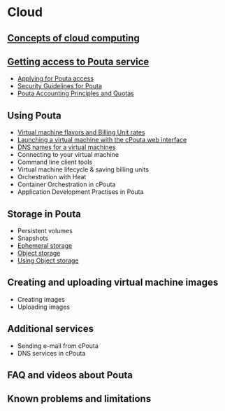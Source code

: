 # Cloud

## [Concepts of cloud computing](concepts.md)

## [Getting access to Pouta service](access-main.md)
* [Applying for Pouta access](get-access.md)
* [Security Guidelines for Pouta](security.md)
* [Pouta Accounting Principles and Quotas](accounting.md)

## Using Pouta
* [Virtual machine flavors and Billing Unit rates](virtual-machine-flavors-and-billing-unit-rates.md)
* [Launching a virtual machine with the cPouta web interface](launching-a-virtual-machine-with-the-cPouta-web-interface.md)
* [DNS names for a virtual machines](dns.md)
* Connecting to your virtual machine
* Command line client tools
* Virtual machine lifecycle & saving billing units
* Orchestration with Heat
* Container Orchestration in cPouta
* Application Development Practises in Pouta

## Storage in Pouta

* Persistent volumes
* Snapshots
* [Ephemeral storage](pouta-ephemeral-storage.md)
* [Object storage](object-storage-main.md)
* [Using Object storage](using-object-storage.md)



## Creating and uploading virtual machine images

* Creating images
* Uploading images

## Additional services
* Sending e-mail from cPouta
* DNS services in cPouta

## FAQ and videos about Pouta

## Known problems and limitations
